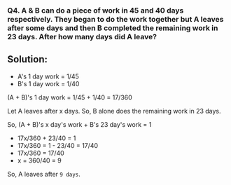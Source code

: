 ### Q4. A & B can do a piece of work in 45 and 40 days respectively. They began to do the work together but A leaves after some days and then B completed the remaining work in 23 days. After how many days did A leave?

## Solution:

- A's 1 day work = 1/45
- B's 1 day work = 1/40

(A + B)'s 1 day work = 1/45 + 1/40 = 17/360

Let A leaves after x days. So, B alone does the remaining work in 23 days.

So, (A + B)'s x day's work + B's 23 day's work = 1

- 17x/360 + 23/40 = 1
- 17x/360 = 1 - 23/40 = 17/40
- 17x/360 = 17/40
- x = 360/40 = 9

So, A leaves after `9 days`.
